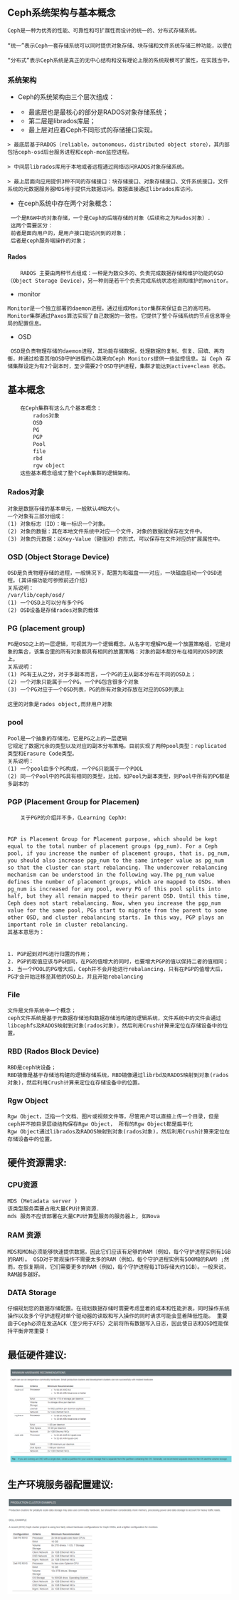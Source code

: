 ## Ceph系统架构与基本概念
``` txt
Ceph是一种为优秀的性能、可靠性和可扩展性而设计的统一的、分布式存储系统。

“统一”表示Ceph一套存储系统可以同时提供对象存储、块存储和文件系统存储三种功能，以便在满足不同应用需求的前提下简化部署和运维。

“分布式”表示Ceph系统是真正的无中心结构和没有理论上限的系统规模可扩展性，在实践当中，Ceph可以被部署于上千台服务器上。
```



### 系统架构

* Ceph的系统架构由三个层次组成：

* * 最底层也是最核心的部分是RADOS对象存储系统；
* * 第二层是librados库层；
* * 最上层对应着Ceph不同形式的存储接口实现。


```
> 最底层基于RADOS（reliable，autonomous，distributed object store），其内部包括ceph-osd后台服务进程和ceph-mon监控进程。

> 中间层librados库用于本地或者远程通过网络访问RADOS对象存储系统。

> 最上层面向应用提供3种不同的存储接口：块存储接口、对象存储接口、文件系统接口。文件系统的元数据服务器MDS用于提供元数据访问。数据直接通过librados库访问。
```
* 在ceph系统中存在两个对象概念：
```
 一个是RGW中的对象存储，一个是Ceph的后端存储的对象（后续称之为Rados对象）.
 这两个需要区分：
 前者是面向用户的，是用户接口能访问到的对象；
 后者是ceph服务端操作的对象；
```
#### Rados
```
    RADOS 主要由两种节点组成：一种是为数众多的、负责完成数据存储和维护功能的OSD（Object Storage Device），另一种则是若干个负责完成系统状态检测和维护的monitor。
```


* monitor
```
Monitor是一个独立部署的daemon进程。通过组成Monitor集群来保证自己的高可用。Monitor集群通过Paxos算法实现了自己数据的一致性。它提供了整个存储系统的节点信息等全局的配置信息。
```
* OSD

```
 OSD是负责物理存储的daemon进程，其功能存储数据，处理数据的复制、恢复、回填、再均衡，并通过检查其他OSD守护进程的心跳来向Ceph Monitors提供一些监控信息。当 Ceph 存储集群设定为有2个副本时，至少需要2个OSD守护进程，集群才能达到active+clean 状态。
```
## 基本概念
```
    在Ceph集群有这么几个基本概念：
        rados对象
        OSD
        PG
        PGP
        Pool
        file
        rbd
        rgw object
    这些基本概念组成了整个Ceph集群的逻辑架构。
```
### Rados对象
```
对象是数据存储的基本单元，一般默认4MB大小。
一个对象有三部分组成：
(1) 对象标志（ID）：唯一标识一个对象。
(2) 对象的数据：其在本地文件系统中对应一个文件，对象的数据就保存在文件中。
(3) 对象的元数据：以Key-Value（键值对）的形式，可以保存在文件对应的扩展属性中。
```
### OSD (Object Storage Device)

```
OSD是负责物理存储的进程，一般情况下，配置为和磁盘一一对应，一块磁盘启动一个OSD进程。(其详细功能可参照前述介绍)
关系说明：
/var/lib/ceph/osd/
(1) 一个OSD上可以分布多个PG
(2) OSD设备是存储rados对象的载体
```
### PG (placement group)
```
PG是OSD之上的一层逻辑，可视其为一个逻辑概念。从名字可理解PG是一个放置策略组，它是对象的集合，该集合里的所有对象都具有相同的放置策略：对象的副本都分布在相同的OSD列表上。
关系说明：
(1) PG有主从之分，对于多副本而言，一个PG的主从副本分布在不同的OSD上；
(2) 一个对象只能属于一个PG，一个PG包含很多个对象
(3) 一个PG对应于一个OSD列表，PG的所有对象对存放在对应的OSD列表上
​
这里的对象是rados object,而非用户对象
```
### pool
```
Pool是一个抽象的存储池，它是PG之上的一层逻辑
它规定了数据冗余的类型以及对应的副本分布策略。目前实现了两种pool类型：replicated类型和Erasure Code类型。
关系说明：
(1) 一个pool由多个PG构成，一个PG只能属于一个POOL
(2) 同一个Pool中的PG具有相同的类型，比如，如Pool为副本类型，则Pool中所有的PG都是多副本的
```
### PGP (Placement Group for Placemen)
```
    关于PGP的介绍并不多，《Learning Ceph》:


PGP is Placement Group for Placement purpose, which should be kept equal to the total number of placement groups (pg_num). For a Ceph pool, if you increase the number of placement groups, that is, pg_num, you should also increase pgp_num to the same integer value as pg_num so that the cluster can start rebalancing. The undercover rebalancing mechanism can be understood in the following way.The pg_num value defines the number of placement groups, which are mapped to OSDs. When pg_num is increased for any pool, every PG of this pool splits into half, but they all remain mapped to their parent OSD. Until this time, Ceph does not start rebalancing. Now, when you increase the pgp_num value for the same pool, PGs start to migrate from the parent to some other OSD, and cluster rebalancing starts. In this way, PGP plays an important role in cluster rebalancing.
其基本意思为：


1. PGP起到对PG进行归置的作用；
2. PGP的取值应该与PG相同，在PG的值增大的同时，也要增大PGP的值以保持二者的值相同；
3. 当一个POOL的PG增大后，Ceph并不会开始进行rebalancing，只有在PGP的值增大后，PG才会开始迁移至其他的OSD上，并且开始rebalancing
```
### File
```
文件是文件系统中一个概念；
ceph文件系统是基于元数据存储池和数据存储池构建的逻辑系统，文件系统中的文件会通过libcephfs及RADOS映射到对象(rados对象)，然后利用Crush计算来定位在存储设备中的位置。
```
### RBD (Rados Block Device)
```
RBD是ceph块设备；
RBD镜像是基于存储池构建的逻辑存储系统，RBD镜像通过librbd及RADOS映射到对象(rados对象)，然后利用Crush计算来定位在存储设备中的位置。
```
### Rgw Object
```
Rgw Object，泛指一个文档、图片或视频文件等，尽管用户可以直接上传一个目录，但是ceph并不按目录层级结构保存Rgw Object， 所有的Rgw Object都是扁平化
Rgw Object通过librados及RADOS映射到对象(rados对象)，然后利用Crush计算来定位在存储设备中的位置。
```


## 硬件资源需求:

### CPU资源

``` 
MDS (Metadata server )
该类型服务需要占用大量CPU计算资源.
mds 服务不应该部署在大量CPU计算型服务的服务器上, 如Nova 
```

### RAM 资源
```
MDS和MON必须能够快速提供数据，因此它们应该有足够的RAM（例如，每个守护进程实例有1GB的RAM）。 OSD对于常规操作不需要太多的RAM（例如，每个守护进程实例有500MB的RAM）;然而，在恢复期间，它们需要更多的RAM（例如，每个守护进程每1TB存储大约1GB）。一般来说，RAM越多越好。
```

### DATA Storage
```
仔细规划您的数据存储配置。在规划数据存储时需要考虑显着的成本和性能折衷。同时操作系统操作以及多个守护进程对单个驱动器的读取和写入操作的同时请求可能会显着降低性能。 重要由于Ceph必须在发送ACK（至少用于XFS）之前将所有数据写入日志，因此使日志和OSD性能保持平衡非常重要！
```

## 最低硬件建议:

![ceph](./ceph-mimic/images/ceph-hard-config-mini.png)


## 生产环境服务器配置建议:

![ceph](./ceph-mimic/images/ceph-hard-config-prod.png)